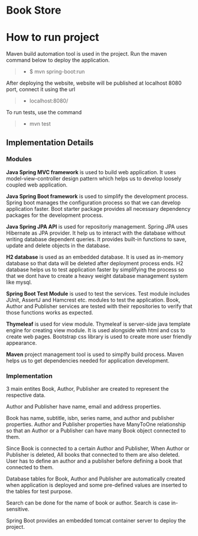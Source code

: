 # Book Store

# How to run project

Maven build automation tool is used in the project. 
Run the maven command below to deploy the application.

>* $ mvn spring-boot:run

After deploying the website, website will be published at localhost 8080 port, connect it using the url

>* localhost:8080/

To run tests, use the command

>* mvn test


## Implementation Details

### Modules

**Java Spring MVC framework** is used to build web application. It uses model-view-controller design pattern which helps us to develop loosely coupled web application.

**Java Spring Boot framework** is used to simplify the development process. Spring boot manages the configuration process so that we can develop application faster. Boot starter package provides all necessary dependency packages for the development process.

**Java Spring JPA API** is used for repositoriy management. Spring JPA uses Hibernate as JPA provider. It help us to interact with the database without writing database dependent queries. It provides built-in functions to save, update and delete objects in the database.

**H2 database** is used as an embedded database. It is used as in-memory database so that data will be deleted after deployment process ends. H2 database helps us to test application faster by simplifying the process so that we dont have to create a heavy weight database management system like mysql.  

**Spring Boot Test Module** is used to test the services. Test module includes JUnit, AssertJ and Hamcrest etc. modules to test the application. Book, Author and Publisher services are tested with their repositories to verify that those functions works as expected.

**Thymeleaf** is used for view module. Thymeleaf is server-side java template engine for creating view module. It is used alongside with html and css to create web pages. Bootstrap css library is used to create more user friendly appearance.

**Maven** project management tool is used to simplfy build process. Maven helps us to get dependencies needed for application development.

### Implementation

3 main entites Book, Author, Publisher are created to represent the respective data.

Author and Publisher have name, email and address properties.

Book has name, subtitle, isbn, series name, and author and publisher properties. Author and Publisher properties have ManyToOne relationship so that an Author or a Publisher can have many Book object connected to them.

Since Book is connected to a certain Author and Publisher, When Author or Publisher is deleted, All books that connected to them are also deleted.
User has to define an author and a publisher before defining a book that connected to them.

Database tables for Book, Author and Publisher are automatically created when application is deployed and some pre-defined values are inserted to the tables for test purpose.

Search can be done for the name of book or author. Search is case in-sensitive.

Spring Boot provides an embedded tomcat container server to deploy the project. 


